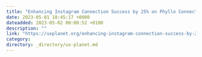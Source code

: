 ```yaml
---
title: "Enhancing Instagram Connection Success by 25% on Phyllo Connect"
date: 2023-05-01 18:45:17 +0000
dateadded: 2023-05-02 00:00:52 +0100
description: ""
link: "https://uxplanet.org/enhancing-instagram-connection-success-by-25-on-phyllo-connect-7f886de046bc?source=rss----819cc2aaeee0---4"
category:
directory: _directory/ux-planet.md
---
```

